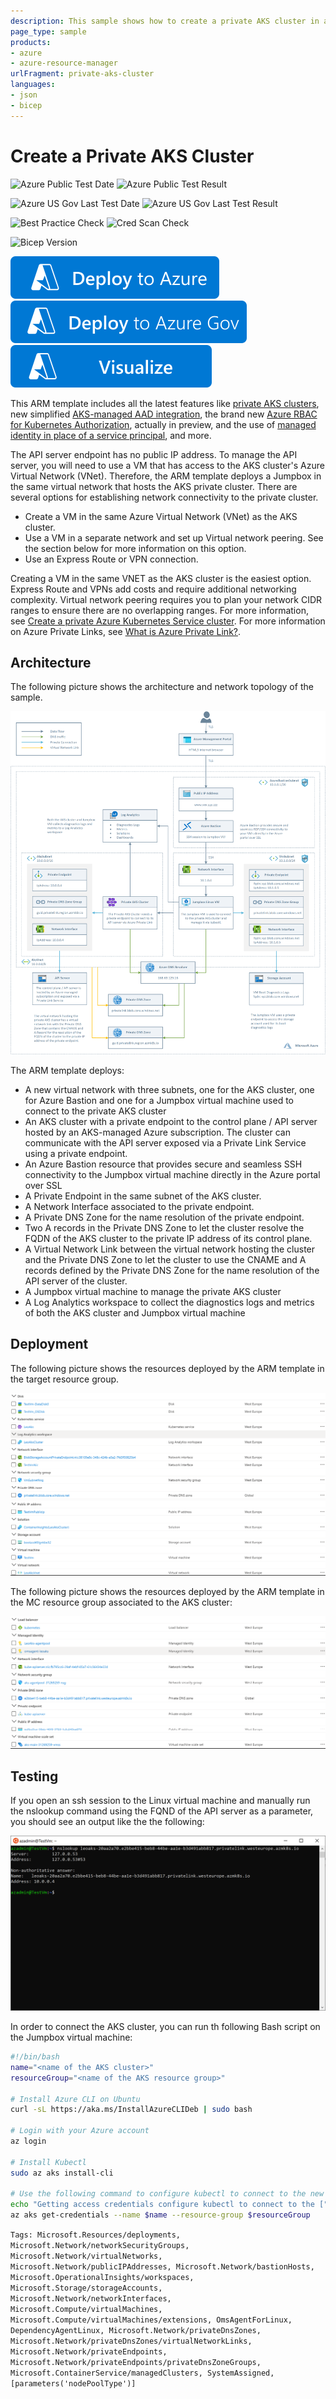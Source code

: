 ```yaml
---
description: This sample shows how to create a private AKS cluster in a virtual network along with a jumpbox virtual machine.
page_type: sample
products:
- azure
- azure-resource-manager
urlFragment: private-aks-cluster
languages:
- json
- bicep
---
```

# Create a Private AKS Cluster

![Azure Public Test Date](https://azurequickstartsservice.blob.core.windows.net/badges/demos/private-aks-cluster/PublicLastTestDate.svg)
![Azure Public Test Result](https://azurequickstartsservice.blob.core.windows.net/badges/demos/private-aks-cluster/PublicDeployment.svg)

![Azure US Gov Last Test Date](https://azurequickstartsservice.blob.core.windows.net/badges/demos/private-aks-cluster/FairfaxLastTestDate.svg)
![Azure US Gov Last Test Result](https://azurequickstartsservice.blob.core.windows.net/badges/demos/private-aks-cluster/FairfaxDeployment.svg)

![Best Practice Check](https://azurequickstartsservice.blob.core.windows.net/badges/demos/private-aks-cluster/BestPracticeResult.svg)
![Cred Scan Check](https://azurequickstartsservice.blob.core.windows.net/badges/demos/private-aks-cluster/CredScanResult.svg)

![Bicep Version](https://azurequickstartsservice.blob.core.windows.net/badges/demos/private-aks-cluster/BicepVersion.svg)

[![Deploy To Azure](https://raw.githubusercontent.com/Azure/azure-quickstart-templates/master/1-CONTRIBUTION-GUIDE/images/deploytoazure.svg?sanitize=true)](https://portal.azure.com/#create/Microsoft.Template/uri/https%3A%2F%2Fraw.githubusercontent.com%2FAzure%2Fazure-quickstart-templates%2Fmaster%2Fdemos%2Fprivate-aks-cluster%2Fazuredeploy.json)
[![Deploy To Azure US Gov](https://raw.githubusercontent.com/Azure/azure-quickstart-templates/master/1-CONTRIBUTION-GUIDE/images/deploytoazuregov.svg?sanitize=true)](https://portal.azure.us/#create/Microsoft.Template/uri/https%3A%2F%2Fraw.githubusercontent.com%2FAzure%2Fazure-quickstart-templates%2Fmaster%2Fdemos%2Fprivate-aks-cluster%2Fazuredeploy.json)
[![Visualize](https://raw.githubusercontent.com/Azure/azure-quickstart-templates/master/1-CONTRIBUTION-GUIDE/images/visualizebutton.svg?sanitize=true)](http://armviz.io/#/?load=https%3A%2F%2Fraw.githubusercontent.com%2FAzure%2Fazure-quickstart-templates%2Fmaster%2Fdemos%2Fprivate-aks-cluster%2Fazuredeploy.json)

This ARM template includes all the latest features like [private AKS clusters](https://docs.microsoft.com/azure/aks/private-clusters), new simplified [AKS-managed AAD integration](https://docs.microsoft.com/azure/aks/managed-aad), the brand new [Azure RBAC for Kubernetes Authorization](https://docs.microsoft.com/azure/aks/manage-azure-rbac), actually in preview, and the use of [managed identity in place of a service principal](https://docs.microsoft.com/azure/aks/use-managed-identity), and more.

The API server endpoint has no public IP address. To manage the API server, you will need to use a VM that has access to the AKS cluster's Azure Virtual Network (VNet). Therefore, the ARM template deploys a Jumpbox in the same virtual network that hosts the AKS private cluster. There are several options for establishing network connectivity to the private cluster.

- Create a VM in the same Azure Virtual Network (VNet) as the AKS cluster.
- Use a VM in a separate network and set up Virtual network peering. See the section below for more information on this option.
- Use an Express Route or VPN connection.

Creating a VM in the same VNET as the AKS cluster is the easiest option. Express Route and VPNs add costs and require additional networking complexity. Virtual network peering requires you to plan your network CIDR ranges to ensure there are no overlapping ranges. For more information, see [Create a private Azure Kubernetes Service cluster](https://docs.microsoft.com/azure/aks/private-clusters). For more information on Azure Private Links, see [What is Azure Private Link?](https://docs.microsoft.com/azure/private-link/private-link-overview).

## Architecture ##

The following picture shows the architecture and network topology of the sample.

![Architecture](images/architecture.png)

The ARM template deploys:

- A new virtual network with three subnets, one for the AKS cluster, one for Azure Bastion and one for a Jumpbox virtual machine used to connect to the private AKS cluster
- An AKS cluster with a private endpoint to the control plane / API server hosted by an AKS-managed Azure subscription. The cluster can communicate with the API server exposed via a Private Link Service using a private endpoint.
- An Azure Bastion resource that provides secure and seamless SSH connectivity to the Jumpbox virtual machine directly in the Azure portal over SSL
- A Private Endpoint in the same subnet of the AKS cluster.
- A Network Interface associated to the private endpoint.
- A Private DNS Zone for the name resolution of the private endpoint.
- Two A records in the Private DNS Zone to let the cluster resolve the FQDN of the AKS cluster to the private IP address of its control plane.
- A Virtual Network Link between the virtual network hosting the cluster and the Private DNS Zone to let the cluster to use the CNAME and A records defined by the Private DNS Zone for the name resolution of the API server of the cluster.
- A Jumpbox virtual machine to manage the private AKS cluster
- A Log Analytics workspace to collect the diagnostics logs and metrics of both the AKS cluster and Jumpbox virtual machine

## Deployment ##

The following picture shows the resources deployed by the ARM template in the target resource group.

![Resource Group](images/resourcegroup.png)

The following picture shows the resources deployed by the ARM template in the MC resource group associated to the AKS cluster:

![MC Resource Group](images/mc_resourcegroup.png)

## Testing ##

If you open an ssh session to the Linux virtual machine and manually run the nslookup command using the FQND of the API server as a parameter, you should see an output like the the following:

![Architecture](images/nslookup.png)

In order to connect the AKS cluster, you can run th following Bash script on the Jumpbox virtual machine:

```bash
#!/bin/bash
name="<name of the AKS cluster>"
resourceGroup="<name of the AKS resource group>"

# Install Azure CLI on Ubuntu
curl -sL https://aka.ms/InstallAzureCLIDeb | sudo bash

# Login with your Azure account
az login

# Install Kubectl
sudo az aks install-cli

# Use the following command to configure kubectl to connect to the new Kubernetes cluster
echo "Getting access credentials configure kubectl to connect to the ["$aksName"] AKS cluster..."
az aks get-credentials --name $name --resource-group $resourceGroup
```

`Tags: Microsoft.Resources/deployments, Microsoft.Network/networkSecurityGroups, Microsoft.Network/virtualNetworks, Microsoft.Network/publicIPAddresses, Microsoft.Network/bastionHosts, Microsoft.OperationalInsights/workspaces, Microsoft.Storage/storageAccounts, Microsoft.Network/networkInterfaces, Microsoft.Compute/virtualMachines, Microsoft.Compute/virtualMachines/extensions, OmsAgentForLinux, DependencyAgentLinux, Microsoft.Network/privateDnsZones, Microsoft.Network/privateDnsZones/virtualNetworkLinks, Microsoft.Network/privateEndpoints, Microsoft.Network/privateEndpoints/privateDnsZoneGroups, Microsoft.ContainerService/managedClusters, SystemAssigned, [parameters('nodePoolType')]`
